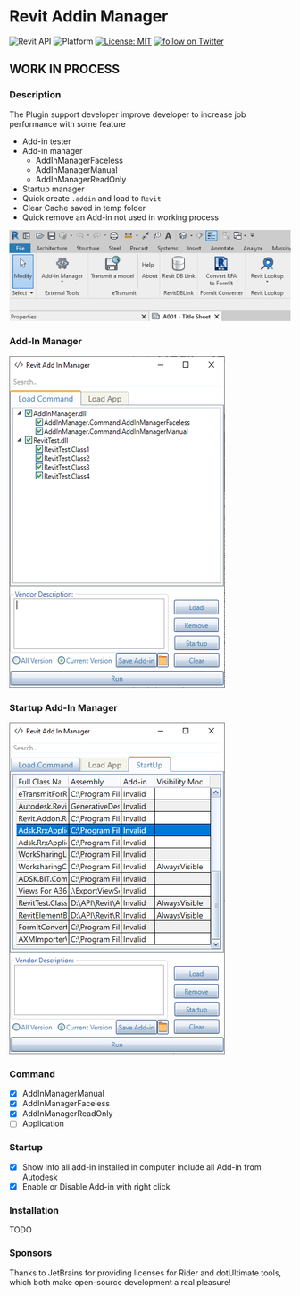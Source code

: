 
# Revit Addin Manager
![Revit API](https://img.shields.io/badge/Revit%20API-2021-blue.svg)
![Platform](https://img.shields.io/badge/platform-Windows-lightgray.svg)
[![License: MIT](https://img.shields.io/badge/License-MIT-yellow.svg)](https://opensource.org/licenses/MIT)
<a href="https://twitter.com/intent/follow?screen_name=chuongmep">
        <img src="https://img.shields.io/twitter/follow/chuongmep?style=social&logo=twitter"
            alt="follow on Twitter"></a>

## WORK IN PROCESS

### Description

The Plugin support developer improve developer to increase job performance with some feature
- Add-in tester
- Add-in manager
    - AddInManagerFaceless
    - AddInManagerManual
    - AddInManagerReadOnly
- Startup manager
- Quick create `.addin` and load to `Revit`
- Clear Cache saved in temp folder
- Quick remove an Add-in not used in working process

![](pic/Revit_3h2Yrkpc0h.png)

### Add-In Manager

![](pic/_Image_9044512f-8ec0-4f18-a18f-4ec98ead1974.png)

### Startup Add-In Manager

![](pic/_Image_fd36c982-f8dd-4961-af2c-61301ee6eb4a.png)

### Command

- [x] AddInManagerManual
- [x] AddInManagerFaceless
- [x] AddInManagerReadOnly
- [ ] Application
### Startup

- [x] Show info all add-in installed in computer include all Add-in from Autodesk
- [x] Enable or Disable Add-in with right click

### Installation

TODO

### Sponsors

Thanks to JetBrains for providing licenses for Rider and dotUltimate tools, which both make open-source development a real pleasure!